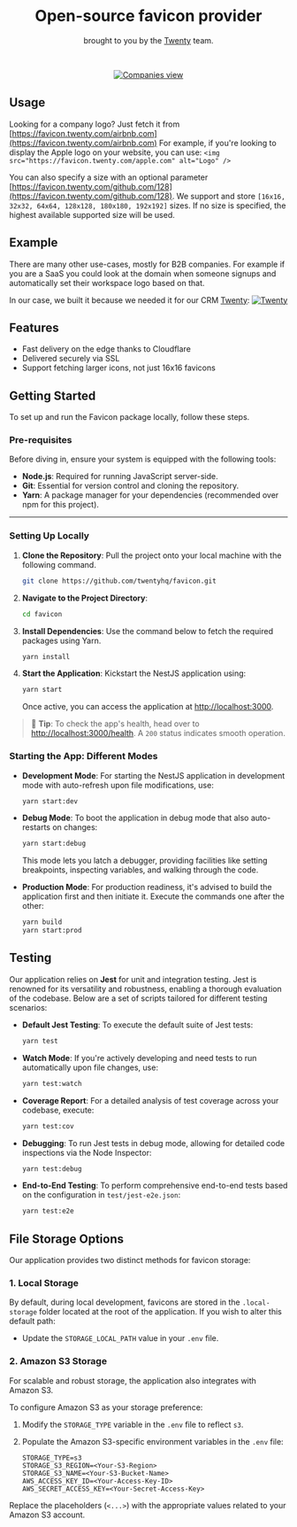 <br>

<h1 align="center" >Open-source favicon provider</h3>
<p align="center">brought to you by the <a href="https://www.twenty.com">Twenty</a> team.</p>
<br />

<p align="center">
  <a href="https://www.twenty.com">
    <picture>
      <source media="(prefers-color-scheme: dark)" srcset="https://raw.githubusercontent.com/twentyhq/favicon/main/docs/cover-dark.png">
      <source media="(prefers-color-scheme: light)" srcset="https://raw.githubusercontent.com/twentyhq/favicon/main/docs/cover-light.png">
      <img src="./docs/static/img/preview-light.png" alt="Companies view" />
    </picture>
  </a>
</p>

## Usage

Looking for a company logo? Just fetch it from [https://favicon.twenty.com/airbnb.com](https://favicon.twenty.com/airbnb.com)
For example, if you're looking to display the Apple logo on your website, you can use: `<img src="https://favicon.twenty.com/apple.com" alt="Logo" />`

You can also specify a size with an optional parameter [https://favicon.twenty.com/github.com/128](https://favicon.twenty.com/github.com/128).
We support and store `[16x16, 32x32, 64x64, 128x128, 180x180, 192x192]` sizes.
If no size is specified, the highest available supported size will be used.

## Example

There are many other use-cases, mostly for B2B companies.
For example if you are a SaaS you could look at the domain when someone signups and automatically set their workspace logo based on that.

In our case, we built it because we needed it for our CRM [Twenty](https://github.com/twentyhq/twenty):
[![Twenty](https://raw.githubusercontent.com/twentyhq/twenty/main/docs/static/img/preview-light.png)](https://github.com/twentyhq/twenty)

## Features

- Fast delivery on the edge thanks to Cloudflare
- Delivered securely via SSL
- Support fetching larger icons, not just 16x16 favicons

## Getting Started

To set up and run the Favicon package locally, follow these steps.

### Pre-requisites

Before diving in, ensure your system is equipped with the following tools:

- **Node.js**: Required for running JavaScript server-side.
- **Git**: Essential for version control and cloning the repository.
- **Yarn**: A package manager for your dependencies (recommended over npm for this project).

---

### Setting Up Locally

1. **Clone the Repository**:
   Pull the project onto your local machine with the following command.

   ```sh
   git clone https://github.com/twentyhq/favicon.git
   ```

2. **Navigate to the Project Directory**:

   ```sh
   cd favicon
   ```

3. **Install Dependencies**:
   Use the command below to fetch the required packages using Yarn.

   ```sh
   yarn install
   ```

4. **Start the Application**:
   Kickstart the NestJS application using:

   ```sh
   yarn start
   ```

   Once active, you can access the application at [http://localhost:3000](http://localhost:3000).

> 📌 **Tip**: To check the app's health, head over to [http://localhost:3000/health](http://localhost:3000/health). A `200` status indicates smooth operation.

### Starting the App: Different Modes

- **Development Mode**:
  For starting the NestJS application in development mode with auto-refresh upon file modifications, use:

  ```sh
  yarn start:dev
  ```

- **Debug Mode**:
  To boot the application in debug mode that also auto-restarts on changes:

  ```sh
  yarn start:debug
  ```

  This mode lets you latch a debugger, providing facilities like setting breakpoints, inspecting variables, and walking through the code.

- **Production Mode**:
  For production readiness, it's advised to build the application first and then initiate it. Execute the commands one after the other:

  ```sh
  yarn build
  yarn start:prod
  ```

## Testing

Our application relies on **Jest** for unit and integration testing. Jest is renowned for its versatility and robustness, enabling a thorough evaluation of the codebase. Below are a set of scripts tailored for different testing scenarios:

- **Default Jest Testing**:
  To execute the default suite of Jest tests:

  ```sh
  yarn test
  ```

- **Watch Mode**:
  If you're actively developing and need tests to run automatically upon file changes, use:

  ```sh
  yarn test:watch
  ```

- **Coverage Report**:
  For a detailed analysis of test coverage across your codebase, execute:

  ```sh
  yarn test:cov
  ```

- **Debugging**:
  To run Jest tests in debug mode, allowing for detailed code inspections via the Node Inspector:

  ```sh
  yarn test:debug
  ```

- **End-to-End Testing**:
  To perform comprehensive end-to-end tests based on the configuration in `test/jest-e2e.json`:

  ```sh
  yarn test:e2e
  ```

## File Storage Options

Our application provides two distinct methods for favicon storage:

### 1. Local Storage

By default, during local development, favicons are stored in the `.local-storage` folder located at the root of the application. If you wish to alter this default path:

- Update the `STORAGE_LOCAL_PATH` value in your `.env` file.

### 2. Amazon S3 Storage

For scalable and robust storage, the application also integrates with Amazon S3.

To configure Amazon S3 as your storage preference:

1. Modify the `STORAGE_TYPE` variable in the `.env` file to reflect `s3`.
   
2. Populate the Amazon S3-specific environment variables in the `.env` file:

   ```env
   STORAGE_TYPE=s3
   STORAGE_S3_REGION=<Your-S3-Region>
   STORAGE_S3_NAME=<Your-S3-Bucket-Name>
   AWS_ACCESS_KEY_ID=<Your-Access-Key-ID>
   AWS_SECRET_ACCESS_KEY=<Your-Secret-Access-Key>
   ```

Replace the placeholders (`<...>`) with the appropriate values related to your Amazon S3 account.
